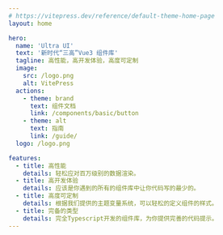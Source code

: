 ```yaml
---
# https://vitepress.dev/reference/default-theme-home-page
layout: home

hero:
  name: 'Ultra UI'
  text: '新时代“三高”Vue3 组件库'
  tagline: 高性能，高开发体验，高度可定制
  image:
    src: /logo.png
    alt: VitePress
  actions:
    - theme: brand
      text: 组件文档
      link: /components/basic/button
    - theme: alt
      text: 指南
      link: /guide/
  logo: /logo.png

features:
  - title: 高性能
    details: 轻松应对百万级别的数据渲染。
  - title: 高开发体验
    details: 应该是你遇到的所有的组件库中让你代码写的最少的。
  - title: 高度可定制
    details: 根据我们提供的主题变量系统，可以轻松的定义组件的样式。
  - title: 完备的类型
    details: 完全Typescript开发的组件库，为你提供完善的代码提示。
---
```

